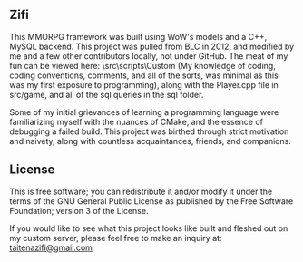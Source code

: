 Zifi
-------
This MMORPG framework was built using WoW's models and a C++, MySQL backend.
This project was pulled from BLC in 2012, and modified by me and a few other contributors
locally, not under GitHub.
The meat of my fun can be viewed here: \src\scripts\Custom (My knowledge of coding,
coding conventions, comments, and all of the sorts, was minimal as this was my
first exposure to programming), along with the Player.cpp file in src/game, 
and all of the sql queries in the sql folder.

Some of my initial grievances of learning a programming language were familiarizing myself with the nuances of CMake, and the essence of debugging a failed build.  This project was birthed through strict motivation and naivety, along with countless acquaintances, friends, and companions.  

License
-------
This is free software; you can redistribute it and/or modify it 
under the terms of the GNU General Public License as published by the 
Free Software Foundation; version 3 of the License.

If you would like to see what this project looks like built and fleshed out on my custom server, please feel free to make an inquiry at: taitenazifi@gmail.com
